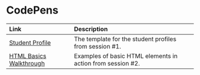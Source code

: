 # CodePens

| Link | Description |
| :--- | :--- |
| [Student Profile](https://codepen.io/winf-hsos/pen/dqxzrO) | The template for the student profiles from session \#1. |
| [HTML Basics Walkthrough](https://codepen.io/winf-hsos/pen/jeONQR) | Examples of basic HTML elements in action from session \#2. |



